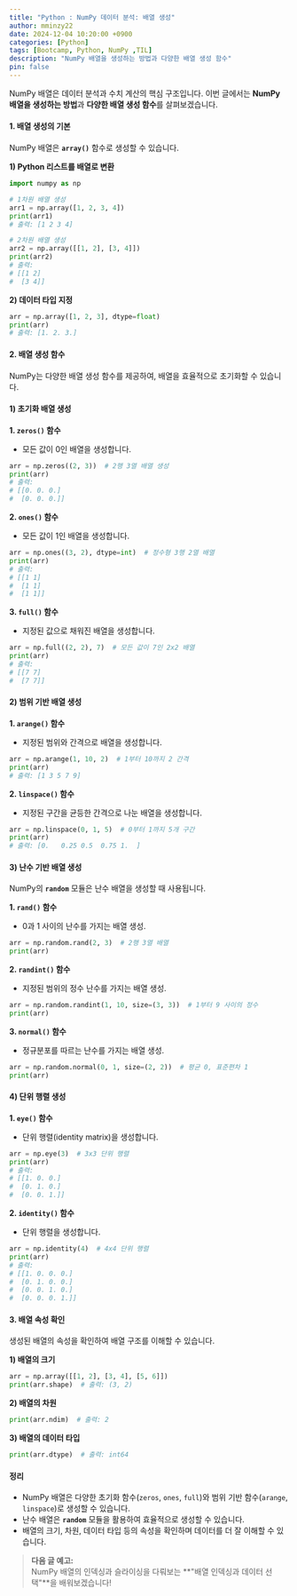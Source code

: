 ```yaml
---
title: "Python : NumPy 데이터 분석: 배열 생성"
author: mminzy22
date: 2024-12-04 10:20:00 +0900
categories: [Python]
tags: [Bootcamp, Python, NumPy ,TIL]
description: "NumPy 배열을 생성하는 방법과 다양한 배열 생성 함수"
pin: false
---
```




NumPy 배열은 데이터 분석과 수치 계산의 핵심 구조입니다. 이번 글에서는 **NumPy 배열을 생성하는 방법**과 **다양한 배열 생성 함수**를 살펴보겠습니다.


#### 1. 배열 생성의 기본

NumPy 배열은 **`array()`** 함수로 생성할 수 있습니다.

**1) Python 리스트를 배열로 변환**
```python
import numpy as np

# 1차원 배열 생성
arr1 = np.array([1, 2, 3, 4])
print(arr1)
# 출력: [1 2 3 4]

# 2차원 배열 생성
arr2 = np.array([[1, 2], [3, 4]])
print(arr2)
# 출력:
# [[1 2]
#  [3 4]]
```

**2) 데이터 타입 지정**
```python
arr = np.array([1, 2, 3], dtype=float)
print(arr)
# 출력: [1. 2. 3.]
```


#### 2. 배열 생성 함수

NumPy는 다양한 배열 생성 함수를 제공하여, 배열을 효율적으로 초기화할 수 있습니다.


#### 1) 초기화 배열 생성

**1. `zeros()` 함수**
- 모든 값이 0인 배열을 생성합니다.
```python
arr = np.zeros((2, 3))  # 2행 3열 배열 생성
print(arr)
# 출력:
# [[0. 0. 0.]
#  [0. 0. 0.]]
```

**2. `ones()` 함수**
- 모든 값이 1인 배열을 생성합니다.
```python
arr = np.ones((3, 2), dtype=int)  # 정수형 3행 2열 배열
print(arr)
# 출력:
# [[1 1]
#  [1 1]
#  [1 1]]
```

**3. `full()` 함수**
- 지정된 값으로 채워진 배열을 생성합니다.
```python
arr = np.full((2, 2), 7)  # 모든 값이 7인 2x2 배열
print(arr)
# 출력:
# [[7 7]
#  [7 7]]
```


#### 2) 범위 기반 배열 생성

**1. `arange()` 함수**
- 지정된 범위와 간격으로 배열을 생성합니다.
```python
arr = np.arange(1, 10, 2)  # 1부터 10까지 2 간격
print(arr)
# 출력: [1 3 5 7 9]
```

**2. `linspace()` 함수**
- 지정된 구간을 균등한 간격으로 나눈 배열을 생성합니다.
```python
arr = np.linspace(0, 1, 5)  # 0부터 1까지 5개 구간
print(arr)
# 출력: [0.   0.25 0.5  0.75 1.  ]
```


#### 3) 난수 기반 배열 생성

NumPy의 **`random`** 모듈은 난수 배열을 생성할 때 사용됩니다.

**1. `rand()` 함수**
- 0과 1 사이의 난수를 가지는 배열 생성.
```python
arr = np.random.rand(2, 3)  # 2행 3열 배열
print(arr)
```

**2. `randint()` 함수**
- 지정된 범위의 정수 난수를 가지는 배열 생성.
```python
arr = np.random.randint(1, 10, size=(3, 3))  # 1부터 9 사이의 정수
print(arr)
```

**3. `normal()` 함수**
- 정규분포를 따르는 난수를 가지는 배열 생성.
```python
arr = np.random.normal(0, 1, size=(2, 2))  # 평균 0, 표준편차 1
print(arr)
```


#### 4) 단위 행렬 생성

**1. `eye()` 함수**
- 단위 행렬(identity matrix)을 생성합니다.
```python
arr = np.eye(3)  # 3x3 단위 행렬
print(arr)
# 출력:
# [[1. 0. 0.]
#  [0. 1. 0.]
#  [0. 0. 1.]]
```

**2. `identity()` 함수**
- 단위 행렬을 생성합니다.
```python
arr = np.identity(4)  # 4x4 단위 행렬
print(arr)
# 출력:
# [[1. 0. 0. 0.]
#  [0. 1. 0. 0.]
#  [0. 0. 1. 0.]
#  [0. 0. 0. 1.]]
```


#### 3. 배열 속성 확인

생성된 배열의 속성을 확인하여 배열 구조를 이해할 수 있습니다.

**1) 배열의 크기**
```python
arr = np.array([[1, 2], [3, 4], [5, 6]])
print(arr.shape)  # 출력: (3, 2)
```

**2) 배열의 차원**
```python
print(arr.ndim)  # 출력: 2
```

**3) 배열의 데이터 타입**
```python
print(arr.dtype)  # 출력: int64
```


#### 정리

- NumPy 배열은 다양한 초기화 함수(`zeros`, `ones`, `full`)와 범위 기반 함수(`arange`, `linspace`)로 생성할 수 있습니다.
- 난수 배열은 **`random`** 모듈을 활용하여 효율적으로 생성할 수 있습니다.
- 배열의 크기, 차원, 데이터 타입 등의 속성을 확인하며 데이터를 더 잘 이해할 수 있습니다.

> **다음 글 예고:**  
> NumPy 배열의 인덱싱과 슬라이싱을 다뤄보는 **"배열 인덱싱과 데이터 선택"**을 배워보겠습니다!
